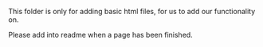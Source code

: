 This folder is only for adding basic html files, for us to add our functionality on.

Please add into readme when a page has been finished. 
